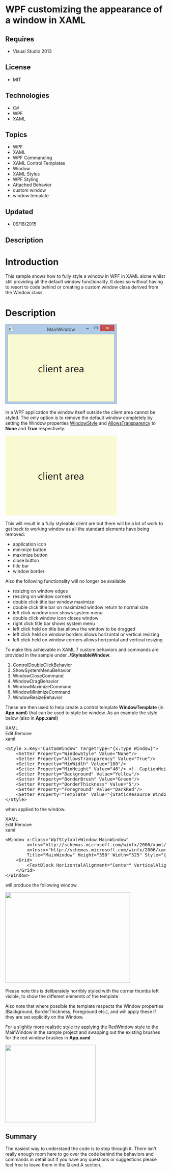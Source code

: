 # WPF customizing the appearance of a window in XAML
## Requires
- Visual Studio 2013
## License
- MIT
## Technologies
- C#
- WPF
- XAML
## Topics
- WPF
- XAML
- WPF Commanding
- XAML Control Templates
- Window
- XAML Styles
- WPF Styling
- Attached Behavior
- custom window
- window template
## Updated
- 09/18/2015
## Description

<h1>Introduction</h1>
<p>This sample shows how to fully style a window in WPF in XAML alone whilst still providing all the default window functionality. It does so without having to resort to code behind or creating a custom window class derived from the Window class.</p>
<h1>Description</h1>
<p><img id="138896" src="138896-standardwindow.png" alt="" width="350" height="250"></p>
<p>In a WPF application the window itself outside the client area cannot be styled. The only option is to remove the default window completely by setting the Window properties&nbsp;<a href="https://msdn.microsoft.com/en-us/library/system.windows.window.windowstyle(v=vs.110).aspx" target="_blank">WindowStyle</a>
 and <a href="https://msdn.microsoft.com/en-us/library/system.windows.window.allowstransparency%28v=vs.110%29.aspx?f=255&MSPPError=-2147217396" target="_blank">
AllowsTransparency</a>&nbsp;to <strong>None</strong> and <strong>True</strong> respectively.</p>
<p><img id="138897" src="138897-emptywindow.png" alt="" width="350" height="250"></p>
<p>This will result in a fully styleable client are but there will be a lot of work to get back to working window as all the standard elements have being removed:</p>
<ul>
<li>application icon </li><li>minimize button </li><li>maximize button </li><li>close button </li><li>title bar </li><li>window border </li></ul>
<p>Also the following functionality will no longer be available</p>
<ul>
<li>resizing on window edges </li><li>resizing on window corners </li><li>double click title bar window maximize </li><li>double click title bar on maximized window return to normal size </li><li>left click window icon shows system menu </li><li>double click window icon closes window </li><li>right click title bar shows system menu </li><li>left click held on title bar allows the window to be dragged </li><li>left click held on window borders allows horizontal or vertical resizing </li><li>left click held on window corners allows&nbsp;horizontal and vertical resizing
</li></ul>
<p>To make this achievable in XAML 7 custom behaviors and commands are provided in the sample under
<strong>./StyleableWindow</strong>.&nbsp;</p>
<ol>
<li>ControlDoubleClickBehavior </li><li>ShowSystemMenuBehavior </li><li>WindowCloseCommand </li><li>WindowDragBehavior </li><li>WindowMaximizeCommand </li><li>WindowMinimizeCommand </li><li>WindowResizeBehavior </li></ol>
<p>These are then used to help create a control template <strong>WindowTemplate</strong>&nbsp;(in
<strong>App.xaml</strong>) that can be used to style be window. As an example the style below (also in
<strong>App.xaml</strong>)&nbsp;</p>
<div class="scriptcode">
<div class="pluginEditHolder" pluginCommand="mceScriptCode">
<div class="title"><span>XAML</span></div>
<div class="pluginLinkHolder"><span class="pluginEditHolderLink">Edit</span>|<span class="pluginRemoveHolderLink">Remove</span></div>
<span class="hidden">xaml</span>

<div class="preview">
<pre class="xaml"><span class="xaml__tag_start">&lt;Style</span>&nbsp;x:<span class="xaml__attr_name">Key</span>=<span class="xaml__attr_value">&quot;CustomWindow&quot;</span>&nbsp;<span class="xaml__attr_name">TargetType</span>=<span class="xaml__attr_value">&quot;{x:Type&nbsp;Window}&quot;</span><span class="xaml__tag_start">&gt;</span>&nbsp;
&nbsp;&nbsp;&nbsp;&nbsp;&lt;<span class="css__element">Setter</span>&nbsp;<span class="css__element">Property</span>=&quot;<span class="css__element">WindowStyle</span>&quot;&nbsp;<span class="css__element">Value</span>=&quot;<span class="css__element">None</span>&quot;/&gt;&nbsp;
&nbsp;&nbsp;&nbsp;&nbsp;&lt;<span class="css__element">Setter</span>&nbsp;<span class="css__element">Property</span>=&quot;<span class="css__element">AllowsTransparency</span>&quot;&nbsp;<span class="css__element">Value</span>=&quot;<span class="css__element">True</span>&quot;/&gt;&nbsp;
&nbsp;&nbsp;&nbsp;&nbsp;&lt;<span class="css__element">Setter</span>&nbsp;<span class="css__element">Property</span>=&quot;<span class="css__element">MinWidth</span>&quot;&nbsp;<span class="css__element">Value</span>=&quot;<span class="css__element">100</span>&quot;/&gt;&nbsp;
&nbsp;&nbsp;&nbsp;&nbsp;&lt;<span class="css__element">Setter</span>&nbsp;<span class="css__element">Property</span>=&quot;<span class="css__element">MinHeight</span>&quot;&nbsp;<span class="css__element">Value</span>=&quot;<span class="css__element">46</span>&quot;/&gt;&nbsp;&lt;!--<span class="css__element">CaptionHeight</span>&nbsp;&#43;&nbsp;<span class="css__element">ResizeBorderThickness</span>&nbsp;*&nbsp;<span class="css__element">2</span>--&gt;&nbsp;
&nbsp;&nbsp;&nbsp;&nbsp;&lt;<span class="css__element">Setter</span>&nbsp;<span class="css__element">Property</span>=&quot;<span class="css__element">Background</span>&quot;&nbsp;<span class="css__element">Value</span>=&quot;<span class="css__element">Yellow</span>&quot;/&gt;&nbsp;
&nbsp;&nbsp;&nbsp;&nbsp;&lt;<span class="css__element">Setter</span>&nbsp;<span class="css__element">Property</span>=&quot;<span class="css__element">BorderBrush</span>&quot;&nbsp;<span class="css__element">Value</span>=&quot;<span class="css__element">Green</span>&quot;/&gt;&nbsp;
&nbsp;&nbsp;&nbsp;&nbsp;&lt;<span class="css__element">Setter</span>&nbsp;<span class="css__element">Property</span>=&quot;<span class="css__element">BorderThickness</span>&quot;&nbsp;<span class="css__element">Value</span>=&quot;<span class="css__element">5</span>&quot;/&gt;&nbsp;
&nbsp;&nbsp;&nbsp;&nbsp;&lt;<span class="css__element">Setter</span>&nbsp;<span class="css__element">Property</span>=&quot;<span class="css__element">Foreground</span>&quot;&nbsp;<span class="css__element">Value</span>=&quot;<span class="css__element">DarkRed</span>&quot;/&gt;&nbsp;&nbsp;&nbsp;&nbsp;&nbsp;&nbsp;&nbsp;&nbsp;&nbsp;&nbsp;&nbsp;&nbsp;&nbsp;&nbsp;&nbsp;&nbsp;&nbsp;&nbsp;&nbsp;&nbsp;&nbsp;&nbsp;&nbsp;&nbsp;&nbsp;
&nbsp;&nbsp;&nbsp;&nbsp;&lt;<span class="css__element">Setter</span>&nbsp;<span class="css__element">Property</span>=&quot;<span class="css__element">Template</span>&quot;&nbsp;<span class="css__element">Value</span>=&quot;{StaticResource&nbsp;WindowTemplate}&quot;/&gt;&nbsp;
<span class="xaml__tag_end">&lt;/Style&gt;</span></pre>
</div>
</div>
</div>
<div class="endscriptcode"></div>
<p>when applied to the window..</p>
<div class="scriptcode">
<div class="pluginEditHolder" pluginCommand="mceScriptCode">
<div class="title"><span>XAML</span></div>
<div class="pluginLinkHolder"><span class="pluginEditHolderLink">Edit</span>|<span class="pluginRemoveHolderLink">Remove</span></div>
<span class="hidden">xaml</span>

<div class="preview">
<pre class="xaml"><span class="xaml__tag_start">&lt;Window</span>&nbsp;x:<span class="xaml__attr_name">Class</span>=<span class="xaml__attr_value">&quot;WpfStylableWindow.MainWindow&quot;</span>&nbsp;
&nbsp;&nbsp;&nbsp;&nbsp;&nbsp;&nbsp;&nbsp;&nbsp;<span class="xaml__attr_name">xmlns</span>=<span class="xaml__attr_value">&quot;http://schemas.microsoft.com/winfx/2006/xaml/presentation&quot;</span>&nbsp;
&nbsp;&nbsp;&nbsp;&nbsp;&nbsp;&nbsp;&nbsp;&nbsp;<span class="xaml__keyword">xmlns</span>:<span class="xaml__attr_name">x</span>=<span class="xaml__attr_value">&quot;http://schemas.microsoft.com/winfx/2006/xaml&quot;</span>&nbsp;&nbsp;&nbsp;&nbsp;&nbsp;&nbsp;&nbsp;&nbsp;&nbsp;
&nbsp;&nbsp;&nbsp;&nbsp;&nbsp;&nbsp;&nbsp;&nbsp;<span class="xaml__attr_name">Title</span>=<span class="xaml__attr_value">&quot;MainWindow&quot;</span>&nbsp;<span class="xaml__attr_name">Height</span>=<span class="xaml__attr_value">&quot;350&quot;</span>&nbsp;<span class="xaml__attr_name">Width</span>=<span class="xaml__attr_value">&quot;525&quot;</span>&nbsp;<span class="xaml__attr_name">Style</span>=<span class="xaml__attr_value">&quot;{StaticResource&nbsp;RedWindow}&quot;</span>&nbsp;x:<span class="xaml__attr_name">Name</span>=<span class="xaml__attr_value">&quot;testw&quot;</span>&nbsp;<span class="xaml__attr_name">Icon</span>=<span class="xaml__attr_value">&quot;App.ico&quot;</span>&nbsp;<span class="xaml__tag_start">&gt;&nbsp;
</span>&nbsp;&nbsp;&nbsp;&nbsp;<span class="xaml__tag_start">&lt;Grid</span><span class="xaml__tag_start">&gt;&nbsp;
</span>&nbsp;&nbsp;&nbsp;&nbsp;&nbsp;&nbsp;&nbsp;&nbsp;<span class="xaml__tag_start">&lt;TextBlock</span>&nbsp;<span class="xaml__attr_name">HorizontalAlignment</span>=<span class="xaml__attr_value">&quot;Center&quot;</span>&nbsp;<span class="xaml__attr_name">VerticalAlignment</span>=<span class="xaml__attr_value">&quot;Center&quot;</span>&nbsp;<span class="xaml__attr_name">FontSize</span>=<span class="xaml__attr_value">&quot;32&quot;</span><span class="xaml__tag_start">&gt;</span>client&nbsp;area<span class="xaml__tag_end">&lt;/TextBlock&gt;</span>&nbsp;
&nbsp;&nbsp;&nbsp;&nbsp;<span class="xaml__tag_end">&lt;/Grid&gt;</span>&nbsp;
<span class="xaml__tag_end">&lt;/Window&gt;</span>&nbsp;
</pre>
</div>
</div>
</div>
<div class="endscriptcode"></div>
<p>will produce the following window.</p>
<p><img id="138898" src="https://i1.code.msdn.s-msft.com/wpf-styling-a-window-in-fcf4e4ce/image/file/138898/1/customwindow.png" alt="" width="392" height="284"></p>
<p>Please note this is deliberately horribly styled with the corner thumbs left visible, to show the different elements of the template.</p>
<p>Also note that where possible the template respects the Window properties (Background, BorderThickness, Foreground etc.), and will apply these if they are set explicitly on the Window.</p>
<p>For a slightly more realistic style try applying the RedWindow style to the MainWindow in the sample project and swapping out the existing brushes for the red window brushes in
<strong>App.xaml</strong>.</p>
<p><img id="138899" src="https://i1.code.msdn.s-msft.com/wpf-styling-a-window-in-fcf4e4ce/image/file/138899/1/redwindow.png" alt="" width="284" height="243"></p>
<h2>Summary</h2>
<p>The easiest way to understand the code is to step through it. There isn't really enough room here to go over&nbsp;the&nbsp;code behind the behaviors and commands in detail but if you have any questions or suggestions please feel free to leave them in the
 Q and A section.</p>
